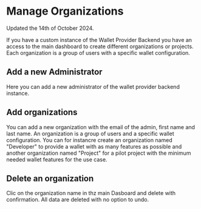 # Manage Organizations

Updated the 14th of October 2024.

If you have a custom instance of the Wallet Provider Backend you have an access to the main dashboard to create different organizations or projects. Each organization is a group of users with a specific wallet configuration.

## Add a new Administrator

Here you can add a new administrator of the wallet provider backend instance.

## Add organizations

You can add a new organization with the email of the admin, first name and last name. An organization is a group of users and a specific wallet configuration. You can for instancre create an organization named "Developer" to provide a wallet with as many features as possible and another organization named "Project" for a pilot project with the minimum needed wallet features for the use case.

## Delete an organization

Clic on the organization name in thz main Dasboard and delete with confirmation. All data are deleted with no option to undo.
